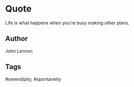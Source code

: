 # Quote

Life is what happens when you're busy making other plans.

## Author

John Lennon

## Tags

#serendipity, #spontaneity
